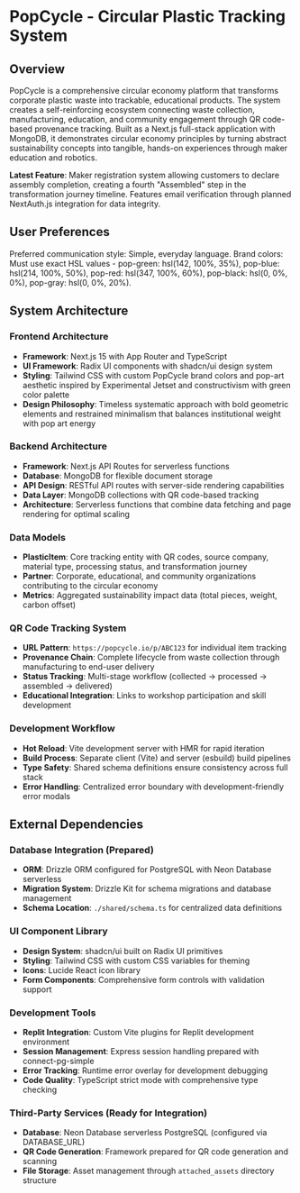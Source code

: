 # PopCycle - Circular Plastic Tracking System

## Overview

PopCycle is a comprehensive circular economy platform that transforms corporate plastic waste into trackable, educational products. The system creates a self-reinforcing ecosystem connecting waste collection, manufacturing, education, and community engagement through QR code-based provenance tracking. Built as a Next.js full-stack application with MongoDB, it demonstrates circular economy principles by turning abstract sustainability concepts into tangible, hands-on experiences through maker education and robotics.

**Latest Feature**: Maker registration system allowing customers to declare assembly completion, creating a fourth "Assembled" step in the transformation journey timeline. Features email verification through planned NextAuth.js integration for data integrity.

## User Preferences

Preferred communication style: Simple, everyday language.
Brand colors: Must use exact HSL values - pop-green: hsl(142, 100%, 35%), pop-blue: hsl(214, 100%, 50%), pop-red: hsl(347, 100%, 60%), pop-black: hsl(0, 0%, 0%), pop-gray: hsl(0, 0%, 20%).

## System Architecture

### Frontend Architecture
- **Framework**: Next.js 15 with App Router and TypeScript
- **UI Framework**: Radix UI components with shadcn/ui design system
- **Styling**: Tailwind CSS with custom PopCycle brand colors and pop-art aesthetic inspired by Experimental Jetset and constructivism with green color palette
- **Design Philosophy**: Timeless systematic approach with bold geometric elements and restrained minimalism that balances institutional weight with pop art energy

### Backend Architecture
- **Framework**: Next.js API Routes for serverless functions
- **Database**: MongoDB for flexible document storage
- **API Design**: RESTful API routes with server-side rendering capabilities
- **Data Layer**: MongoDB collections with QR code-based tracking
- **Architecture**: Serverless functions that combine data fetching and page rendering for optimal scaling

### Data Models
- **PlasticItem**: Core tracking entity with QR codes, source company, material type, processing status, and transformation journey
- **Partner**: Corporate, educational, and community organizations contributing to the circular economy
- **Metrics**: Aggregated sustainability impact data (total pieces, weight, carbon offset)

### QR Code Tracking System
- **URL Pattern**: `https://popcycle.io/p/ABC123` for individual item tracking
- **Provenance Chain**: Complete lifecycle from waste collection through manufacturing to end-user delivery
- **Status Tracking**: Multi-stage workflow (collected → processed → assembled → delivered)
- **Educational Integration**: Links to workshop participation and skill development

### Development Workflow
- **Hot Reload**: Vite development server with HMR for rapid iteration
- **Build Process**: Separate client (Vite) and server (esbuild) build pipelines
- **Type Safety**: Shared schema definitions ensure consistency across full stack
- **Error Handling**: Centralized error boundary with development-friendly error modals

## External Dependencies

### Database Integration (Prepared)
- **ORM**: Drizzle ORM configured for PostgreSQL with Neon Database serverless
- **Migration System**: Drizzle Kit for schema migrations and database management
- **Schema Location**: `./shared/schema.ts` for centralized data definitions

### UI Component Library
- **Design System**: shadcn/ui built on Radix UI primitives
- **Styling**: Tailwind CSS with custom CSS variables for theming
- **Icons**: Lucide React icon library
- **Form Components**: Comprehensive form controls with validation support

### Development Tools
- **Replit Integration**: Custom Vite plugins for Replit development environment
- **Session Management**: Express session handling prepared with connect-pg-simple
- **Error Tracking**: Runtime error overlay for development debugging
- **Code Quality**: TypeScript strict mode with comprehensive type checking

### Third-Party Services (Ready for Integration)
- **Database**: Neon Database serverless PostgreSQL (configured via DATABASE_URL)
- **QR Code Generation**: Framework prepared for QR code generation and scanning
- **File Storage**: Asset management through `attached_assets` directory structure